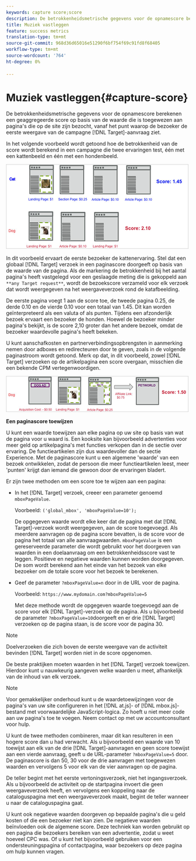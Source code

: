 ```yaml
---
keywords: capture score;score
description: De betrokkenheidsmetrische gegevens voor de opnamescore berekenen een geaggregeerde score op basis van de waarde die is toegewezen aan pagina's die op de site zijn bezocht, vanaf het punt waarop de bezoeker de eerste aanvraag voor het weergavedoel van de campagne ziet.
title: Muziek vastleggen
feature: success metrics
translation-type: tm+mt
source-git-commit: 968d36d65016e51290f6bf754f69c91fd8f68405
workflow-type: tm+mt
source-wordcount: '764'
ht-degree: 0%

---
```



# Muziek vastleggen{#capture-score}

De betrokkenheidsmetrische gegevens voor de opnamescore berekenen een geaggregeerde score op basis van de waarde die is toegewezen aan pagina&#39;s die op de site zijn bezocht, vanaf het punt waarop de bezoeker de eerste weergave van de campagne [!DNL Target]-aanvraag ziet.

In het volgende voorbeeld wordt getoond hoe de betrokkenheid van de score wordt berekend in een campagne die twee ervaringen test, één met een kattenbeeld en één met een hondenbeeld.

![](assets/example_score.png)

In dit voorbeeld ervaart de eerste bezoeker de kattenervaring. Stel dat een globaal [!DNL Target] verzoek in een paginascore doorgeeft op basis van de waarde van de pagina. Als de markering de betrokkenheid bij het aantal pagina&#39;s heeft vastgelegd voor een geslaagde meting die is gekoppeld aan `**any Target request**`, wordt de bezoekscore verzameld voor elk verzoek dat wordt weergegeven na het weergaveverzoek rond de katafbeelding.

De eerste pagina voegt 1 aan de score toe, de tweede pagina 0.25, de derde 0.10 en de vierde 0.10 voor een totaal van 1.45. Dit kan worden geïnterpreteerd als een valuta of als punten. Tijdens een afzonderlijk bezoek ervaart een bezoeker de honden. Hoewel de bezoeker minder pagina&#39;s bekijkt, is de score 2,10 groter dan het andere bezoek, omdat de bezoeker waardevolle pagina&#39;s heeft bekeken.

U kunt aanschafkosten en partnerverbindingsopbrengsten in aanmerking nemen door adboxes en redirecteuren door te geven, zoals in de volgende paginastroom wordt getoond. Merk op dat, in dit voorbeeld, zowel [!DNL Target] verzoeken op de artikelpagina een score overgaan, misschien die een bekende CPM vertegenwoordigen.

![](assets/example_score2.png)

**Een paginascore toewijzen**

U kunt een waarde toewijzen aan elke pagina op uw site op basis van wat de pagina voor u waard is. Een kooksite kan bijvoorbeeld advertenties voor meer geld op artikelpagina&#39;s met functies verkopen dan in de sectie over ervaring. De functieartikelen zijn dus waardevoller dan de sectie Experience. Met de paginascore kunt u een algemene &#39;waarde&#39; van een bezoek ontwikkelen, zodat de persoon die meer functieartikelen leest, meer &#39;punten&#39; krijgt dan iemand die gewoon door de ervaringen bladert.

Er zijn twee methoden om een score toe te wijzen aan een pagina:

* In het [!DNL Target] verzoek, creeer een parameter genoemd `mboxPageValue`.

   Voorbeeld: `('global_mbox', 'mboxPageValue=10');`

   De opgegeven waarde wordt elke keer dat de pagina met dat [!DNL Target]-verzoek wordt weergegeven, aan de score toegevoegd. Als meerdere aanvragen op de pagina score bevatten, is de score voor de pagina het totaal van alle aanvraagwaarden. `mboxPageValue` is een gereserveerde parameter die wordt gebruikt voor het doorgeven van waarden in een doelaanvraag om een betrokkenheidsscore vast te leggen. Positieve en negatieve waarden kunnen worden doorgegeven. De som wordt berekend aan het einde van het bezoek van elke bezoeker om de totale score voor het bezoek te berekenen.

* Geef de parameter `?mboxPageValue=n` door in de URL voor de pagina.

   Voorbeeld: `https://www.mydomain.com?mboxPageValue=5`

   Met deze methode wordt de opgegeven waarde toegevoegd aan de score voor elk [!DNL Target]-verzoek op de pagina. Als u bijvoorbeeld de parameter `?mboxPageValue=10`doorgeeft en er drie [!DNL Target] verzoeken op de pagina staan, is de score voor de pagina 30.

>[!NOTE]
>
>Doelverzoeken die zich boven de eerste weergave van de activiteit bevinden [!DNL Target] worden niet in de score opgenomen.

De beste praktijken moeten waarden in het [!DNL Target] verzoek toewijzen. Hierdoor kunt u nauwkeurig aangeven welke waarden u meet, afhankelijk van de inhoud van elk verzoek.

>[!NOTE]
>
>Voor gemakkelijker onderhoud kunt u de waardetoewijzingen voor de pagina&#39;s van uw site configureren in het [!DNL at.js]- of [!DNL mbox.js]-bestand met voorwaardelijke JavaScript-logica. Zo hoeft u niet meer code aan uw pagina&#39;s toe te voegen. Neem contact op met uw accountconsultant voor hulp.

U kunt de twee methoden combineren, maar dit kan resulteren in een hogere score dan u had verwacht. Als u bijvoorbeeld een waarde van 10 toewijst aan elk van de drie [!DNL Target]-aanvragen en geen score toewijst aan een vierde aanvraag, geeft u de URL-parameter `?mboxPageValue=5` door. De paginascore is dan 50, 30 voor de drie aanvragen met toegewezen waarden en vervolgens 5 voor elk van de vier aanvragen op de pagina.

De teller begint met het eerste vertoningsverzoek, niet het ingangsverzoek. Als u bijvoorbeeld de activiteit op de startpagina invoert die geen weergaveverzoek heeft, en vervolgens een koppeling naar de cataloguspagina met een weergaveverzoek maakt, begint de teller wanneer u naar de cataloguspagina gaat.

U kunt ook negatieve waarden doorgeven op bepaalde pagina&#39;s die u geld kosten of die een bezoeker niet kan zien. De negatieve waarden beïnvloeden ook de algemene score. Deze techniek kan worden gebruikt op een pagina die bezoekers bereiken van een advertentie, zodat u weet hoeveel CPC was. Of u kunt het bijvoorbeeld gebruiken voor een ondersteuningspagina of contactpagina, waar bezoekers op deze pagina om hulp kunnen vragen.

